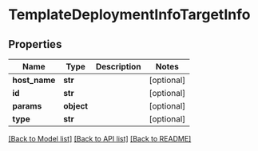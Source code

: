 # TemplateDeploymentInfoTargetInfo

## Properties
Name | Type | Description | Notes
------------ | ------------- | ------------- | -------------
**host_name** | **str** |  | [optional] 
**id** | **str** |  | [optional] 
**params** | **object** |  | [optional] 
**type** | **str** |  | [optional] 

[[Back to Model list]](../README.md#documentation-for-models) [[Back to API list]](../README.md#documentation-for-api-endpoints) [[Back to README]](../README.md)


